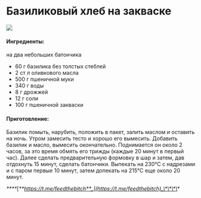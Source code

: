 ﻿---
image: ../../pics/20fa7a72-17e8-4a35-9a96-c1ed9ba5acef.jpg
---
# Базиликовый хлеб на закваске

![](../../pics/20fa7a72-17e8-4a35-9a96-c1ed9ba5acef.jpg)

#### Ингредиенты:

на два небольших батончика

* 60 г базилика без толстых стеблей 
* 2 ст л оливкового масла 
* 500 г пшеничной муки 
* 340 г воды 
* 8 г дрожжей 
* 12 г соли 
* 100 г пшеничной закваски

#### Приготовление:

Базилик помыть, нарубить, положить в пакет, залить маслом и оставить на ночь. Утром замесить тесто и хорошо его вымесить. Добавить базилик и масло, вымесить окончательно. Поднимается он около 2 часов, за это время обмять его трижды \(каждые 20 минут в первый час\). Далее сделать предварительную формовку в шар и затем, дав отдохнуть 15 минут, сделать батончики. Выпекать на 230°С с надрезами и с паром первые 10 минут, затем допекать на 215°С еще около 20 минут.

_\*\*\*\*_[_**https://t.me/feedthebitch**_](https://t.me/feedthebitch)_\*\*\*\*_

